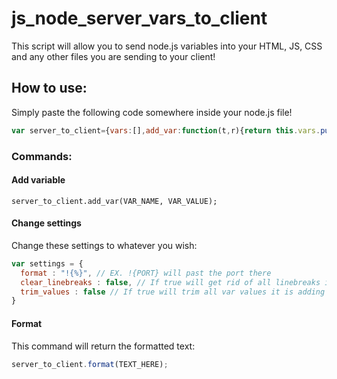 # js_node_server_vars_to_client
This script will allow you to send node.js variables into your HTML, JS, CSS and any other files you are sending to your client!

## How to use:

Simply paste the following code somewhere inside your node.js file!
```js
var server_to_client={vars:[],add_var:function(t,r){return this.vars.push({a:t,b:r})},settings:{format:"!{%}",clear_linebreaks:!1,trim_values:!1},format:function(t){if(t){if(this.vars.length>0)for(var r=0;r<this.vars.length;r++)this.settings.trim_values&&(this.vars[r].b=String(this.vars[r].b).trim()),t=String(t).replace(new RegExp(this.settings.format.replace(/%/g,this.vars[r].a)),this.vars[r].b);return this.settings.clear_linebreaks&&(t=String(t).replace(/\r?\n|\r/g,"")),String(t)}console.error("There was no text to format, please include the text")}};
```

### Commands:

#### Add variable
`server_to_client.add_var(VAR_NAME, VAR_VALUE);`

#### Change settings
Change these settings to whatever you wish:
```js
var settings = {
  format : "!{%}", // EX. !{PORT} will past the port there
  clear_linebreaks : false, // If true will get rid of all linebreaks in your code
  trim_values : false // If true will trim all var values it is adding to remove unwanted whitespace
}
```

#### Format
This command will return the formatted text:

```js
server_to_client.format(TEXT_HERE);
```
